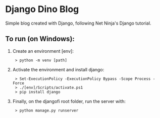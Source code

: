 # Django Dino Blog

Simple blog created with Django, following Net Ninja's Django tutorial.

## To run (on Windows):

1. Create an environment [env]:
        
        > python -m venv [path]

2. Activate the environment and install django:

        > Set-ExecutionPolicy -ExecutionPolicy Bypass -Scope Process -Force
        > ./[env]/Scripts/activate.ps1
        > pip install django

3. Finally, on the djangofi root folder, run the server with:

        > python manage.py runserver